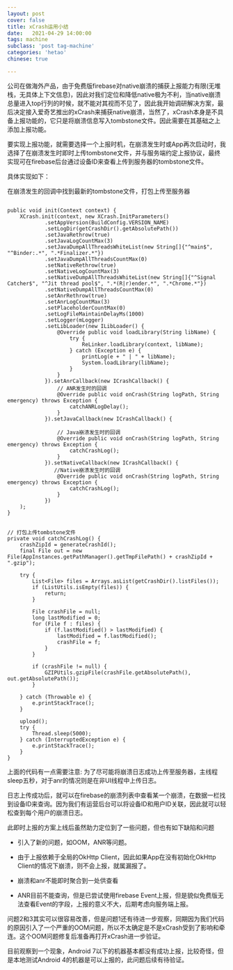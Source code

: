 ```yaml
---
layout: post
cover: false
title: xCrash运用小结
date:   2021-04-29 14:00:00
tags: machine
subclass: 'post tag-machine'
categories: 'hetao'
chinese: true

---
```


公司在做海外产品，由于免费版firebase对native崩溃的捕获上报能力有限(无堆栈，无具体上下文信息)，因此对我们定位和降低native极为不利，当native崩溃总量进入top行列的时候，就不能对其视而不见了，因此我开始调研解决方案，最后决定接入爱奇艺推出的xCrash来捕获native崩溃，当然了，xCrash本身是不具备上报功能的，它只是将崩溃信息写入tombstone文件。因此需要在其基础之上添加上报功能。

要实现上报功能，就需要选择一个上报时机，在崩溃发生时或App再次启动时，我选择了在崩溃发生时即时上传tombstone文件，并与服务端约定上报协议，最终实现可在firebase后台通过设备ID来查看上传到服务器的tombstone文件。

具体实现如下：

在崩溃发生的回调中找到最新的tombstone文件，打包上传至服务器

```

public void init(Context context) {
    XCrash.init(context, new XCrash.InitParameters()
            .setAppVersion(BuildConfig.VERSION_NAME)
            .setLogDir(getCrashDir().getAbsolutePath())
            .setJavaRethrow(true)
            .setJavaLogCountMax(3)
            .setJavaDumpAllThreadsWhiteList(new String[]{"^main$", "^Binder:.*", ".*Finalizer.*"})
            .setJavaDumpAllThreadsCountMax(0)
            .setNativeRethrow(true)
            .setNativeLogCountMax(3)
            .setNativeDumpAllThreadsWhiteList(new String[]{"^Signal Catcher$", "^Jit thread pool$", ".*(R|r)ender.*", ".*Chrome.*"})
            .setNativeDumpAllThreadsCountMax(0)
            .setAnrRethrow(true)
            .setAnrLogCountMax(3)
            .setPlaceholderCountMax(0)
            .setLogFileMaintainDelayMs(1000)
            .setLogger(mLogger)
            .setLibLoader(new ILibLoader() {
                @Override public void loadLibrary(String libName) {
                    try {
                        ReLinker.loadLibrary(context, libName);
                    } catch (Exception e) {
                        printLog(e + " | " + libName);
                        System.loadLibrary(libName);
                    }
                }
            }).setAnrCallback(new ICrashCallback() {
                // ANR发生时的回调
                @Override public void onCrash(String logPath, String emergency) throws Exception {
                    catchANRLogDelay();
                }
            }).setJavaCallback(new ICrashCallback() {

                // Java崩溃发生时的回调
                @Override public void onCrash(String logPath, String emergency) throws Exception {
                    catchCrashLog();
                }
            }).setNativeCallback(new ICrashCallback() {
               //Native崩溃发生时的回调
                @Override public void onCrash(String logPath, String emergency) throws Exception {
                    catchCrashLog();
                }
            })
    );
}


// 打包上传tombstone文件
private void catchCrashLog() {
    crashZipId = generateCrashId();
    final File out = new File(AppInstances.getPathManager().getTmpFilePath() + crashZipId + ".gzip");

    try {
        List<File> files = Arrays.asList(getCrashDir().listFiles());
        if (ListUtils.isEmpty(files)) {
            return;
        }

        File crashFile = null;
        long lastModified = 0;
        for (File f : files) {
            if (f.lastModified() > lastModified) {
                lastModified = f.lastModified();
                crashFile = f;
            }
        }

        if (crashFile != null) {
            GZIPUtils.gzipFile(crashFile.getAbsolutePath(), out.getAbsolutePath());
        }

    } catch (Throwable e) {
        e.printStackTrace();
    }

    upload();
    try {
        Thread.sleep(5000);
    } catch (InterruptedException e) {
        e.printStackTrace();
    }
}

```
上面的代码有一点需要注意: 为了尽可能将崩溃日志成功上传至服务器，主线程sleep五秒，对于anr的情况则是在非UI线程中上传日志。

日志上传成功后，就可以在firebase的崩溃列表中查看某一个崩溃，在数据一栏找到设备ID来查询。因为我们有运营后台可以将设备ID和用户ID关联，因此就可以轻松查到每个用户的崩溃日志。

此即时上报的方案上线后虽然助力定位到了一些问题，但也有如下缺陷和问题

* 引入了新的问题，如OOM，ANR等问题。

* 由于上报依赖于全局的OkHttp Client，因此如果App在没有初始化OkHttp Client的情况下崩溃，则不会上报，就属漏报了。

* 崩溃和anr不能即时聚合到一处供查看

* ANR目前不能查询，但是已尝试使用firebase Event上报，但是貌似免费版无法查看Event的字段，上报的意义不大，后期考虑向服务端上报。

问题2和3其实可以很容易改善，但是问题1还有待进一步观察，同期因为我们代码的原因引入了一个严重的OOM问题，所以不太确定是不是xCrash受到了影响和牵连。这个OOM问题修复后准备再打开xCrash进一步验证。

目前观察到一个现象，Android 7以下的机器基本都没有成功上报，比较奇怪，但是本地测试Android 4的机器是可以上报的，此问题后续有待验证。

